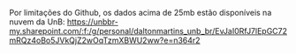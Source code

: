 Por limitações do Github, os dados acima de 25mb estão disponíveis na nuvem da UnB: https://unbbr-my.sharepoint.com/:f:/g/personal/daltonmartins_unb_br/EvJaI0RfJ7lEpGC72mRQz4oBo5JVkQjZ2wOqTzmXBWU2ww?e=n364r2
